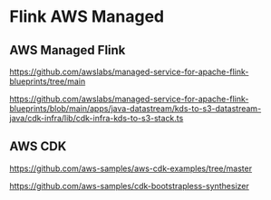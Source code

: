 # Flink AWS Managed

## AWS Managed Flink

https://github.com/awslabs/managed-service-for-apache-flink-blueprints/tree/main

https://github.com/awslabs/managed-service-for-apache-flink-blueprints/blob/main/apps/java-datastream/kds-to-s3-datastream-java/cdk-infra/lib/cdk-infra-kds-to-s3-stack.ts

## AWS CDK

https://github.com/aws-samples/aws-cdk-examples/tree/master

https://github.com/aws-samples/cdk-bootstrapless-synthesizer
